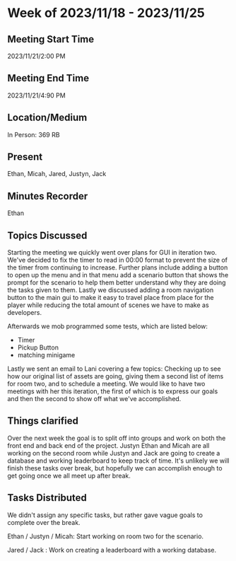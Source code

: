 # Week of 2023/11/18 - 2023/11/25

## Meeting Start Time
2023/11/21/2:00 PM

## Meeting End Time
2023/11/21/4:90 PM

## Location/Medium
In Person: 369 RB

## Present
Ethan, Micah, Jared, Justyn, Jack

## Minutes Recorder
Ethan

## Topics Discussed

Starting the meeting we quickly went over plans for GUI in iteration two. We've decided to fix the timer to read in 00:00 format to prevent the size of the timer
from continuing to increase. Further plans include adding a button to open up the menu and in that menu add a scenario button that shows the prompt for the scenario
to help them better understand why they are doing the tasks given to them. Lastly we discussed adding a room navigation button to the main gui to make it easy
to travel place from place for the player while reducing the total amount of scenes we have to make as developers. 

Afterwards we mob programmed some tests, which are listed below:
- Timer
- Pickup Button
- matching minigame

Lastly we sent an email to Lani covering a few topics: Checking up to see how our original list of assets are going, giving them a second list of items for room
two, and to schedule a meeting. We would like to have two meetings with her this iteration, the first of which is to express our goals and then the second to show
off what we've accomplished. 

## Things clarified

Over the next week the goal is to split off into groups and work on both the front end and back end of the project. Justyn Ethan and Micah are all working on the
second room while Justyn and Jack are going to create a database and working leaderboard to keep track of time. It's unlikely we will finish these tasks over break,
but hopefully we can accomplish enough to get going once we all meet up after break.

## Tasks Distributed
We didn't assign any specific tasks, but rather gave vague goals to complete over the break.

Ethan / Justyn / Micah: Start working on room two for the scenario. 

Jared / Jack : Work on creating a leaderboard with a working database.
